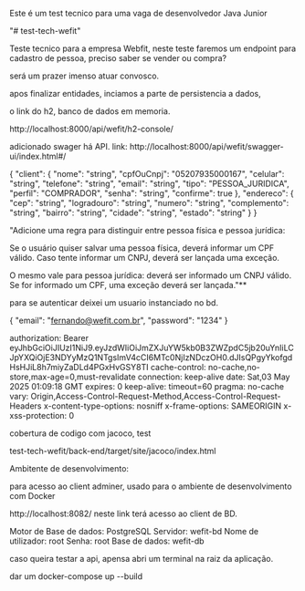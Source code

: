 Este é um test tecnico para uma vaga de desenvolvedor Java Junior

"# test-tech-wefit"

Teste tecnico para a empresa Webfit, neste teste faremos um endpoint para cadastro de pessoa, preciso saber se vender ou compra?

será um prazer imenso atuar convosco.

apos finalizar entidades, inciamos a parte de persistencia a dados,

o link do h2, banco de dados em memoria.

http://localhost:8000/api/wefit/h2-console/

adicionado swager há API. link: http://localhost:8000/api/wefit/swagger-ui/index.html#/

{ "client": { "nome": "string", "cpfOuCnpj": "05207935000167", "celular": "string", "telefone": "string", "email": "string", "tipo": "PESSOA_JURIDICA", "perfil": "COMPRADOR", "senha": "string", "confirme": true }, "endereco": { "cep": "string", "logradouro": "string", "numero": "string", "complemento": "string", "bairro": "string", "cidade": "string", "estado": "string" } }

"Adicione uma regra para distinguir entre pessoa física e pessoa jurídica:

Se o usuário quiser salvar uma pessoa física, deverá informar um CPF válido. Caso tente informar um CNPJ, deverá ser lançada uma exceção.

O mesmo vale para pessoa jurídica: deverá ser informado um CNPJ válido. Se for informado um CPF, uma exceção deverá ser lançada."**

para se autenticar deixei um usuario instanciado no bd.

{ "email": "fernando@wefit.com.br", "password": "1234" }

authorization: Bearer eyJhbGciOiJIUzI1NiJ9.eyJzdWIiOiJmZXJuYW5kb0B3ZWZpdC5jb20uYnIiLCJpYXQiOjE3NDYyMzQ1NTgsImV4cCI6MTc0NjIzNDczOH0.dJIsQPgyYkofgdHsHJiL8h7miyZaDLd4PGxHvGSY8TI cache-control: no-cache,no-store,max-age=0,must-revalidate connection: keep-alive date: Sat,03 May 2025 01:09:18 GMT expires: 0 keep-alive: timeout=60 pragma: no-cache vary: Origin,Access-Control-Request-Method,Access-Control-Request-Headers x-content-type-options: nosniff x-frame-options: SAMEORIGIN x-xss-protection: 0

cobertura de codigo com jacoco, test

test-tech-wefit/back-end/target/site/jacoco/index.html

Ambitente de desenvolvimento:

para acesso ao client adminer, usado para o ambiente de desenvolvimento com Docker

http://localhost:8082/ neste link terá acesso ao client de BD.

Motor de Base de dados: PostgreSQL Servidor: wefit-bd Nome de utilizador: root Senha: root Base de dados: wefit-db

caso queira testar a api, apensa abri um terminal na raiz da aplicação.

dar um docker-compose up --build
